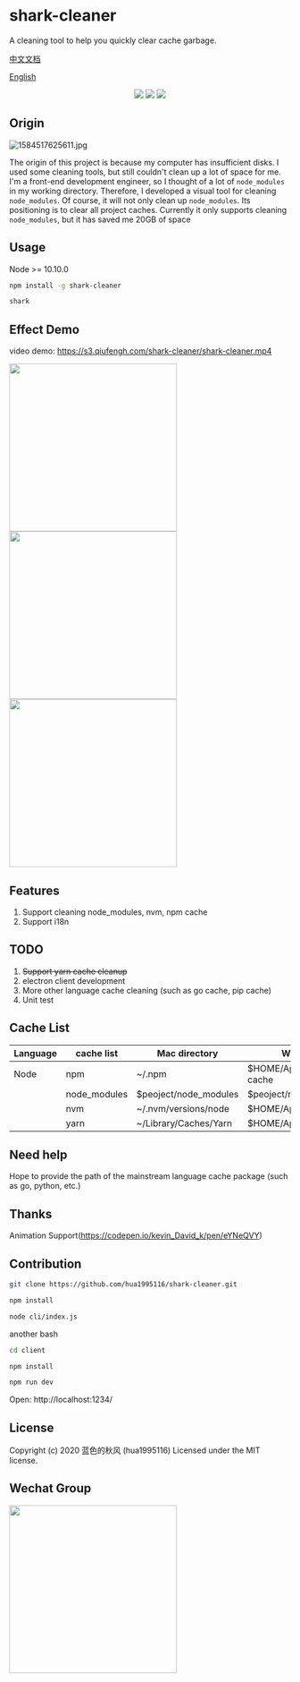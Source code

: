 # shark-cleaner

A cleaning tool to help you quickly clear cache garbage.

[中文文档](./zh-CN.md)

[English](./)

<p align="center">
    <a href="https://npmcharts.com/compare/shark-cleaner?minimal=true" rel="nofollow"><img src="https://img.shields.io/npm/dm/shark-cleaner.svg" style="max-width:100%;"></a>
    <a href="https://www.npmjs.com/package/shark-cleaner" rel="nofollow"><img src="https://img.shields.io/npm/v/shark-cleaner.svg" style="max-width:100%;"></a>
    <a href="https://www.npmjs.com/package/shark-cleaner" rel="nofollow"><img src="https://img.shields.io/npm/l/shark-cleaner.svg?style=flat" style="max-width:100%;"></a>
</p>

## Origin

![1584517625611.jpg](https://s3.qiufengh.com/blog/1584517625611.jpg)

The origin of this project is because my computer has insufficient disks. I used some cleaning tools, but still couldn't clean up a lot of space for me. I'm a front-end development engineer, so I thought of a lot of `node_modules` in my working directory. Therefore, I developed a visual tool for cleaning `node_modules`. Of course, it will not only clean up `node_modules`. Its positioning is to clear all project caches. Currently it only supports cleaning `node_modules`, but it has saved me 20GB of space


## Usage

Node >= 10.10.0

```bash
npm install -g shark-cleaner

shark
```

## Effect Demo

video demo: https://s3.qiufengh.com/shark-cleaner/shark-cleaner.mp4

<img src="https://s3.qiufengh.com/shark-cleaner/shark-init.jpg" width="300"/>

<img src="https://s3.qiufengh.com/shark-cleaner/shark-scanner.jpg" width="300"/>

<img src="https://s3.qiufengh.com/shark-cleaner/shark-computed.jpg" width="300"/>


## Features

1. Support cleaning node_modules, nvm, npm cache
2. Support i18n

## TODO

1. ~~Support yarn cache cleanup~~
2. electron client development
3. More other language cache cleaning (such as go cache, pip cache)
4. Unit test


## Cache List

| Language | cache list     | Mac directory         |  Windows directory        | related                                   |
| ---- | ------------ | ---------------------- | -------------------------------- | ---------------------------------------- |
| Node | npm          | ~/.npm                 | \$HOME/AppData/Roaming/npm-cache | https://github.com/shinnn/npm-cache-path |
|      | node_modules | \$peoject/node_modules | \$peoject/node_modules           |                                          |
|      | nvm          | ~/.nvm/versions/node   | \$HOME/AppData/Roaming/nvm       |                                          |
|      | yarn         | ~/Library/Caches/Yarn  | \$HOME/AppData/Local/Yarn/Cache  |                                          |


## Need help

Hope to provide the path of the mainstream language cache package (such as go, python, etc.)

## Thanks

Animation Support(https://codepen.io/kevin_David_k/pen/eYNeQVY)

## Contribution

```bash
git clone https://github.com/hua1995116/shark-cleaner.git

npm install

node cli/index.js
```
another bash

```bash
cd client

npm install

npm run dev
```

Open: http://localhost:1234/

## License

Copyright (c) 2020 蓝色的秋风 (hua1995116) Licensed under the MIT license.

## Wechat Group

<img src="https://s3.qiufengh.com/blog/WechatIMG713.jpeg" width="300"/>